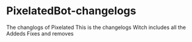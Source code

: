 # PixelatedBot-changelogs
The changlogs of Pixelated
This is the changelogs 
Witch includes all the Addeds Fixes and removes
